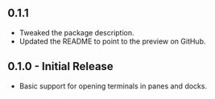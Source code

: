 ## 0.1.1

* Tweaked the package description.
* Updated the README to point to the preview on GitHub.

## 0.1.0 - Initial Release

* Basic support for opening terminals in panes and docks.
